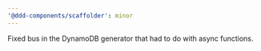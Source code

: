 ```yaml
---
'@ddd-components/scaffolder': minor
---
```


Fixed bus in the DynamoDB generator that had to do with async functions.
